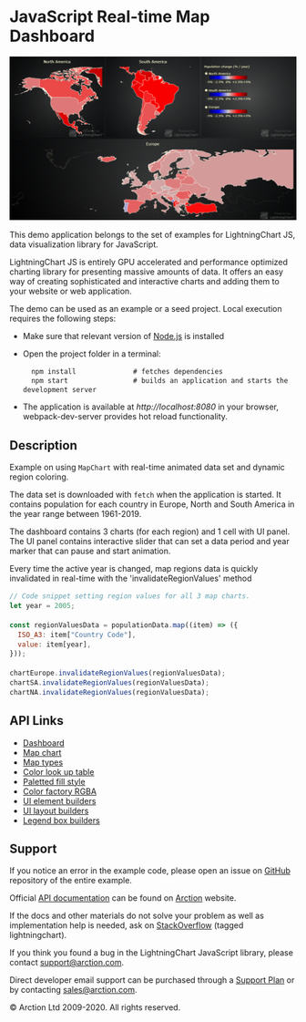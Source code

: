 # JavaScript Real-time Map Dashboard

![JavaScript Real-time Map Dashboard](mapChartTimeline.png)

This demo application belongs to the set of examples for LightningChart JS, data visualization library for JavaScript.

LightningChart JS is entirely GPU accelerated and performance optimized charting library for presenting massive amounts of data. It offers an easy way of creating sophisticated and interactive charts and adding them to your website or web application.

The demo can be used as an example or a seed project. Local execution requires the following steps:

- Make sure that relevant version of [Node.js](https://nodejs.org/en/download/) is installed
- Open the project folder in a terminal:

        npm install              # fetches dependencies
        npm start                # builds an application and starts the development server

- The application is available at *http://localhost:8080* in your browser, webpack-dev-server provides hot reload functionality.


## Description

Example on using `MapChart` with real-time animated data set and dynamic region coloring.

The data set is downloaded with `fetch` when the application is started.
It contains population for each country in Europe, North and South America in the year range between 1961-2019.

The dashboard contains 3 charts (for each region) and 1 cell with UI panel.
The UI panel contains interactive slider that can set a data period and year marker that can pause and start animation.

Every time the active year is changed, map regions data is quickly invalidated in real-time with the 'invalidateRegionValues' method

```js
// Code snippet setting region values for all 3 map charts.
let year = 2005;

const regionValuesData = populationData.map((item) => ({
  ISO_A3: item["Country Code"],
  value: item[year],
}));

chartEurope.invalidateRegionValues(regionValuesData);
chartSA.invalidateRegionValues(regionValuesData);
chartNA.invalidateRegionValues(regionValuesData);
```


## API Links

* [Dashboard]
* [Map chart]
* [Map types]
* [Color look up table]
* [Paletted fill style]
* [Color factory RGBA]
* [UI element builders]
* [UI layout builders]
* [Legend box builders]


## Support

If you notice an error in the example code, please open an issue on [GitHub][0] repository of the entire example.

Official [API documentation][1] can be found on [Arction][2] website.

If the docs and other materials do not solve your problem as well as implementation help is needed, ask on [StackOverflow][3] (tagged lightningchart).

If you think you found a bug in the LightningChart JavaScript library, please contact support@arction.com.

Direct developer email support can be purchased through a [Support Plan][4] or by contacting sales@arction.com.

[0]: https://github.com/Arction/
[1]: https://www.arction.com/lightningchart-js-api-documentation/
[2]: https://www.arction.com
[3]: https://stackoverflow.com/questions/tagged/lightningchart
[4]: https://www.arction.com/support-services/

© Arction Ltd 2009-2020. All rights reserved.


[Dashboard]: https://www.arction.com/lightningchart-js-api-documentation/v3.1.0/classes/dashboard.html
[Map chart]: https://www.arction.com/lightningchart-js-api-documentation/v3.1.0/
[Map types]: https://www.arction.com/lightningchart-js-api-documentation/v3.1.0/
[Color look up table]: https://www.arction.com/lightningchart-js-api-documentation/v3.1.0/classes/lut.html
[Paletted fill style]: https://www.arction.com/lightningchart-js-api-documentation/v3.1.0/classes/palettedfill.html
[Color factory RGBA]: https://www.arction.com/lightningchart-js-api-documentation/v3.1.0/globals.html#colorrgba
[UI element builders]: https://www.arction.com/lightningchart-js-api-documentation/v3.1.0/globals.html#uielementbuilders
[UI layout builders]: https://www.arction.com/lightningchart-js-api-documentation/v3.1.0/globals.html#uilayoutbuilders
[Legend box builders]: https://www.arction.com/lightningchart-js-api-documentation/v3.1.0/globals.html#legendboxbuilders

